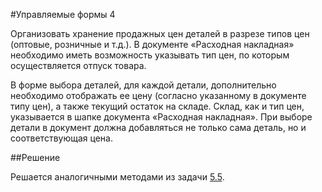 #Управляемые формы 4

Организовать хранение продажных цен деталей в разрезе типов цен (оптовые, розничные и т.д.). В документе «Расходная накладная» необходимо иметь возможность указывать тип цен, по которым осуществляется отпуск товара.

В форме выбора деталей, для каждой детали, дополнительно необходимо отображать ее цену (согласно указанному в документе типу цен), а также текущий остаток на складе. Склад, как и тип цен, указывается в шапке документа «Расходная накладная». При выборе детали в документ должна добавляться не только сама деталь, но и соответствующая цена.

##Решение

Решается аналогичными методами из задачи [5.5](https://github.com/SpaceHead1C/Spec/blob/master/doc/5.5.md).
